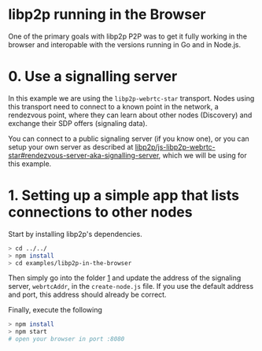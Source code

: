 # libp2p running in the Browser

One of the primary goals with libp2p P2P was to get it fully working in the browser and interopable with the versions running in Go and in Node.js.

# 0. Use a signalling server

In this example we are using the `libp2p-webrtc-star` transport. Nodes using this transport need to connect to a known point in the network, a rendezvous point, where they can learn about other nodes (Discovery) and exchange their SDP offers (signaling data).

You can connect to a public signaling server (if you know one), or you can setup your own server as described at [libp2p/js-libp2p-webrtc-star#rendezvous-server-aka-signalling-server](https://github.com/libp2p/js-libp2p-webrtc-star#rendezvous-server-aka-signalling-server), which we will be using for this example.

# 1. Setting up a simple app that lists connections to other nodes

Start by installing libp2p's dependencies.

```bash
> cd ../../
> npm install
> cd examples/libp2p-in-the-browser
```

Then simply go into the folder [1](./1) and update the address of the signaling server, `webrtcAddr`, in the `create-node.js` file. If you use the default address and port, this address should already be correct.

Finally, execute the following

```bash
> npm install
> npm start
# open your browser in port :8080
```
